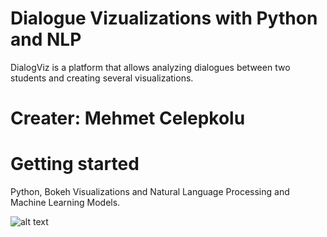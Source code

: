 # Dialogue Vizualizations with Python and NLP


DialogViz is a platform that allows analyzing dialogues between two students and creating several visualizations. 

# Creater: Mehmet Celepkolu

# Getting started
Python, Bokeh Visualizations and Natural Language Processing and Machine Learning Models.

<!-- # Running
Open a Command Prompt or Terminal in the repository and run: -->


![alt text](https://github.com/mckolu/DialogViz/blob/main/Picture1.png)

